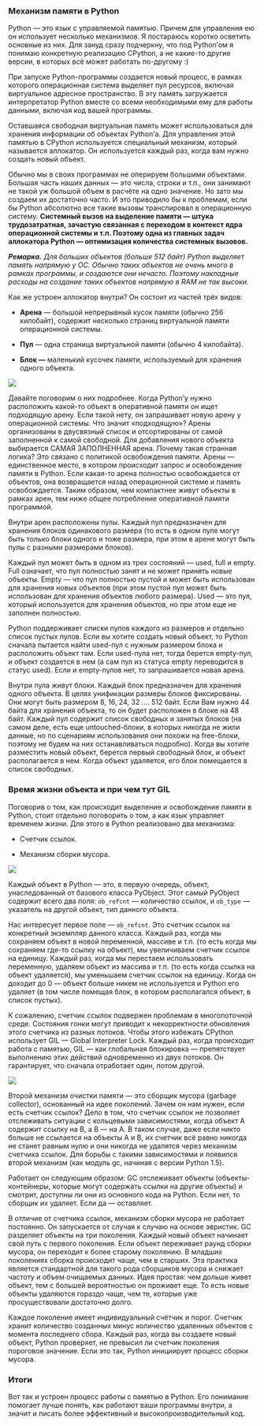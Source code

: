 
### Механизм памяти в Python

Python — это язык с управляемой памятью. Причем для управления ею он использует несколько механизмов. Я постараюсь коротко осветить основные из них. Для зануд сразу подчеркну, что под Python’ом я понимаю конкретную реализацию CPython, а не какие-то другие версии, в которых всё может работать по-другому :)

При запуске Python-программы создается новый процесс, в рамках которого операционная система выделяет пул ресурсов, включая виртуальное адресное пространство. В эту память загружается интерпретатор Python вместе со всеми необходимыми ему для работы данными, включая код вашей программы.

Оставшаяся свободная виртуальная память может использоваться для хранения информации об объектах Python’а. Для управления этой памятью в CPython используется специальный механизм, который называется аллокатор. Он используется каждый раз, когда вам нужно создать новый объект.

Обычно мы в своих программах не оперируем большими объектами. Большая часть наших данных — это числа, строки и т.п., они занимают не такой уж большой объем в расчёте на одно значение. Но зато мы создаем их достаточно часто. И это приводило бы к проблемам, если бы Python абсолютно все такие вызовы транслировал в операционную систему. **Системный вызов на выделение памяти — штука трудозатратная, зачастую связанная с переходом в контекст ядра операционной системы и т.п. Поэтому одна из главных задач аллокатора Python — оптимизация количества системных вызовов.**

**_Ремарка._** _Для больших объектов (больше 512 байт) Python выделяет память напрямую у ОС. Обычно таких объектов не очень много в рамках программы, и создаются они нечасто. Поэтому накладные расходы на создание таких объектов напрямую в RAM не так высоки._

Как же устроен аллокатор внутри? Он состоит из частей трёх видов:

- **Арена** — большой непрерывный кусок памяти (обычно 256 килобайт), содержит несколько страниц виртуальной памяти операционной системы.

- **Пул** — одна страница виртуальной памяти (обычно 4 килобайта).

- **Блок —** маленький кусочек памяти, используемый для хранения одного объекта.


![](https://habrastorage.org/getpro/habr/upload_files/e7f/514/64c/e7f51464c6998b75f4f3fa2bfe0bb5ef)

Давайте поговорим о них подробнее. Когда Python’у нужно расположить какой-то объект в оперативной памяти он ищет подходящую арену. Если такой нету, он запрашивает новую арену у операционной системы. Что значит «подходящую»? Арены организованы в двусвязный список и отсортированы от самой заполненной к самой свободной. Для добавления нового объекта выбирается САМАЯ ЗАПОЛНЕННАЯ арена. Почему такая странная логика? Это связано с политикой освобождения памяти. Арены — единственное место, в котором происходит запрос и освобождение памяти в Python. Если какая-то арена полностью освобождается от объектов, она возвращается назад операционной системе и память освобождается. Таким образом, чем компактнее живут объекты в рамках арен, тем ниже общее потребление оперативной памяти программой.

Внутри арен расположены пулы. Каждый пул предназначен для хранения блоков одинакового размера (то есть в одном пуле могут быть только блоки одного и тоже размера, при этом в арене могут быть пулы с разными размерами блоков).

Каждый пул может быть в одном из трех состояний — used, full и empty. Full означает, что пул полностью занят и не может принять новые объекты. Empty — что пул полностью пустой и может быть использован для хранения новых объектов (при этом пустой пул может быть использован для хранения объектов любого размера). Used — это пул, который используется для хранения объектов, но при этом еще не заполнен полностью.

Python поддерживает списки пулов каждого из размеров и отдельно список пустых пулов. Если вы хотите создать новый объект, то Python сначала пытается найти used-пул с нужным размером блока и расположить объект там. Если used-пула нет, тогда берется empty-пул, и объект создается в нем (а сам пул из статуса empty переводится в статус used). Если и empty-пулов нет, то запрашивается новая арена.

Внутри пула живут блоки. Каждый блок предназначен для хранения одного объекта. В целях унификации размеры блоков фиксированы. Они могут быть размером 8, 16, 24, 32 …. 512 байт. Если Вам нужно 44 байта для хранения объекта, то он будет расположен в блоке на 48 байт. Каждый пул содержит список свободных и занятых блоков (на самом деле, есть еще untouched-блоки, в которых никогда не жили данные, но по сценариям использования они похожи на free-блоки, поэтому не будем на них останавливаться подробно). Когда вы хотите разместить новый объект, берется первый свободный блок, и объект располагается в нем. Когда объект удаляется, его блок помещается в список свободных.

### Время жизни объекта и при чем тут GIL

Поговорив о том, как происходит выделение и освобождение памяти в Python, стоит отдельно поговорить о том, а как язык управляет временем жизни. Для этого в Python реализовано два механизма:

- Счетчик ссылок.

- Механизм сборки мусора.


![](https://habrastorage.org/getpro/habr/upload_files/a85/7a7/931/a857a7931fb99025933c69a721720680)

Каждый объект в Python — это, в первую очередь, объект, унаследованный от базового класса PyObject. Этот самый PyObject содержит всего два поля: `ob_refcnt` — количество ссылок, и `ob_type` — указатель на другой объект, тип данного объекта.

Нас интересует первое поле — `ob_refcnt`. Это счетчик ссылок на конкретный экземпляр данного класса. Каждый раз, когда мы сохраняем объект в новой переменной, массиве и т.п. (то есть когда мы сохраняем где-то ссылку на объект), мы увеличиваем счетчик ссылок на единицу. Каждый раз, когда мы перестаем использовать переменную, удаляем объект из массива и т.п. (то есть когда ссылка на объект удаляется), мы уменьшаем счетчик ссылок на единицу. Когда он доходит до 0 — объект больше никем не используется и Python его удаляет (в том числе помещая блок, в котором располагался объект, в список пустых).

К сожалению, счетчик ссылок подвержен проблемам в многопоточной среде. Состояния гонки могут приводит к некорректности обновления этого счетчика из разных потоков. Чтобы этого избежать CPython использует GIL — Global Interpreter Lock. Каждый раз, когда происходит работа с памятью, GIL — как глобальная блокировка — препятствует выполнению этих действий одновременно из двух потоков. Он гарантирует, что сначала отработает один, потом другой.

![](https://habrastorage.org/getpro/habr/upload_files/f62/853/f77/f62853f77ae24af1f4454ab10123e591)

Второй механизм очистки памяти — это сборщик мусора (garbage collector), основанный на идее поколений. Зачем он нам нужен, если есть счетчик ссылок? Дело в том, что счетчик ссылок не позволяет отслеживать ситуации с кольцевыми зависимостями, когда объект A содержит ссылку на B, а B — на A. В таком случае, даже если никто больше не ссылается на объекты A и B, их счетчик всё равно никогда не станет равным нулю и они никогда не удалятся через механизм счетчика ссылок. Для борьбы с такими зависимостями и появился второй механизм (как модуль gc, начиная с версии Python 1.5).

Работает он следующим образом: GC отслеживает объекты (объекты-контейнеры, которые могут содержать ссылки на другие объекты) и смотрит, доступны ли они из основного кода на Python. Если нет, то сборщик их удаляет. Если да — оставляет.

В отличие от счетчика ссылок, механизм сборки мусора не работает постоянно. Он запускается от случая к случаю на основе эвристик. GC разделяет объекты на три поколения. Каждый новый объект начинает свой путь с первого поколения. Если объект переживает раунд сборки мусора, он переходит к более старому поколению. В младших поколениях сборка происходит чаще, чем в старших. Эта практика является стандартной для такого рода сборщиков мусора и снижает частоту и объем очищаемых данных. Идея простая: чем дольше живет объект, тем с большей вероятностью он проживет еще. То есть новые объекты удаляются гораздо чаще, чем те, которые уже просуществовали достаточно долго.

Каждое поколение имеет индивидуальный счётчик и порог. Счетчик хранит количество созданных минус количество удаленных объектов с момента последнего сбора. Каждый раз, когда вы создаете новый объект, Python проверяет, не превысил ли счетчик поколения пороговое значение. Если это так, Python инициирует процесс сборки мусора. 

### Итоги

Вот так и устроен процесс работы с памятью в Python. Его понимание помогает лучше понять, как работают ваши программы внутри, а значит и писать более эффективный и высокопроизводительный код.